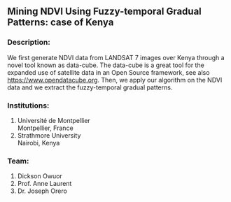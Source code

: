 ## Mining NDVI Using Fuzzy-temporal Gradual Patterns: case of Kenya

### Description:
We first generate NDVI data from LANDSAT 7 images over Kenya through a novel tool known as data-cube. The data-cube is a great tool for the expanded use of satellite data in an Open Source framework, see also https://www.opendatacube.org. Then, we apply our algorithm on the NDVI data and we extract the fuzzy-temporal gradual patterns.

### Institutions:
1. Université de Montpellier<br>
Montpellier, France
2. Strathmore University<br>
Nairobi, Kenya

### Team:
1. Dickson Owuor<br>
2. Prof. Anne Laurent<br>
3. Dr. Joseph Orero<br>
